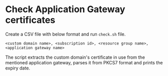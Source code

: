 # Check Application Gateway certificates

Create a CSV file with below format and run `check.sh` file.

```csv
<custom domain name>, <subscription id>, <resource group name>, <application gateway name>
```

The script extracts the custom domain's certificate in use from the mentioned application gateway, parses it from PKCS7 format and prints the expiry date. 

